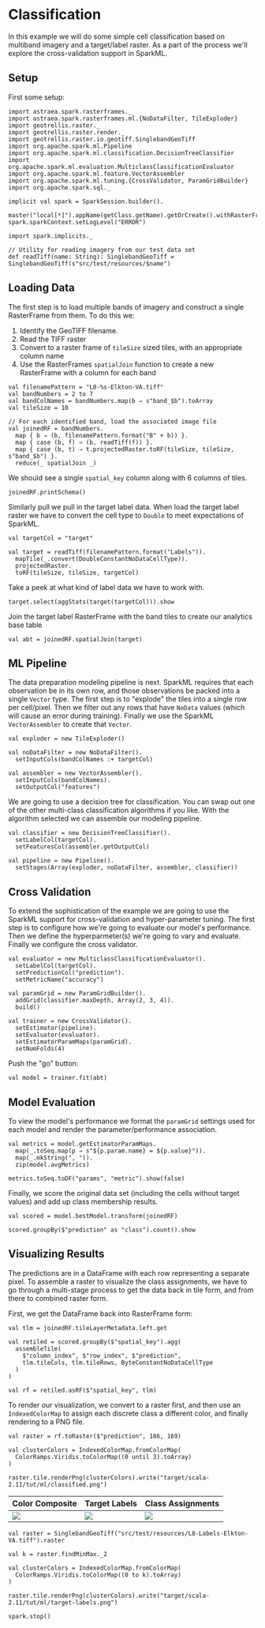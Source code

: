 # Classification

In this example we will do some simple cell classification based on multiband imagery and a
target/label raster. As a part of the process we'll explore the cross-validation support in
SparkML.

## Setup

First some setup:

```tut:silent
import astraea.spark.rasterframes._
import astraea.spark.rasterframes.ml.{NoDataFilter, TileExploder}
import geotrellis.raster._
import geotrellis.raster.render._
import geotrellis.raster.io.geotiff.SinglebandGeoTiff
import org.apache.spark.ml.Pipeline
import org.apache.spark.ml.classification.DecisionTreeClassifier
import org.apache.spark.ml.evaluation.MulticlassClassificationEvaluator
import org.apache.spark.ml.feature.VectorAssembler
import org.apache.spark.ml.tuning.{CrossValidator, ParamGridBuilder}
import org.apache.spark.sql._

implicit val spark = SparkSession.builder().
  master("local[*]").appName(getClass.getName).getOrCreate().withRasterFrames
spark.sparkContext.setLogLevel("ERROR")

import spark.implicits._

// Utility for reading imagery from our test data set
def readTiff(name: String): SinglebandGeoTiff = SinglebandGeoTiff(s"src/test/resources/$name")
```

## Loading Data

The first step is to load multiple bands of imagery and construct a single RasterFrame from them.
To do this we:

1. Identify the GeoTIFF filename. 
2. Read the TIFF raster
3. Convert to a raster frame of `tileSize` sized tiles, with an appropriate column name
4. Use the RasterFrames `spatialJoin` function to create a new RasterFrame with a column for each band
 

```tut:silent
val filenamePattern = "L8-%s-Elkton-VA.tiff"
val bandNumbers = 2 to 7
val bandColNames = bandNumbers.map(b ⇒ s"band_$b").toArray
val tileSize = 10

// For each identified band, load the associated image file
val joinedRF = bandNumbers.
  map { b ⇒ (b, filenamePattern.format("B" + b)) }.
  map { case (b, f) ⇒ (b, readTiff(f)) }.
  map { case (b, t) ⇒ t.projectedRaster.toRF(tileSize, tileSize, s"band_$b") }.
  reduce(_ spatialJoin _)
```

We should see a single `spatial_key` column along with 6 columns of tiles.

```tut
joinedRF.printSchema()
```

Similarly pull we pull in the target label data. When load the target label raster we have 
to convert the cell type to `Double` to meet expectations of SparkML. 

```tut:silent
val targetCol = "target"

val target = readTiff(filenamePattern.format("Labels")).
  mapTile(_.convert(DoubleConstantNoDataCellType)).
  projectedRaster.
  toRF(tileSize, tileSize, targetCol)
```

Take a peek at what kind of label data we have to work with.

```tut
target.select(aggStats(target(targetCol))).show
```

Join the target label RasterFrame with the band tiles to create our analytics base table

```tut:silent
val abt = joinedRF.spatialJoin(target)

```

## ML Pipeline

The data preparation modeling pipeline is next. SparkML requires that each observation be in 
its own row, and those observations be packed into a single `Vector` type. The first step is 
to "explode" the tiles into a single row per cell/pixel. Then we filter out any rows that
have `NoData` values (which will cause an error during training). Finally we use the
SparkML `VectorAssembler` to create that `Vector`. 

```tut:silent
val exploder = new TileExploder()

val noDataFilter = new NoDataFilter().
  setInputCols(bandColNames :+ targetCol)

val assembler = new VectorAssembler().
  setInputCols(bandColNames).
  setOutputCol("features")
```

We are going to use a decision tree for classification. You can swap out one of the other multi-class
classification algorithms if you like. With the algorithm selected we can assemble our modeling pipeline.

```tut:silent
val classifier = new DecisionTreeClassifier().
  setLabelCol(targetCol).
  setFeaturesCol(assembler.getOutputCol)

val pipeline = new Pipeline().
  setStages(Array(exploder, noDataFilter, assembler, classifier))
```

## Cross Validation

To extend the sophistication of the example we are going to use the SparkML support for 
cross-validation and hyper-parameter tuning. The first step is to configure how we're 
going to evaluate our model's performance. Then we define the hyperparmeter(s) we're going to 
vary and evaluate. Finally we configure the cross validator. 

```tut:silent
val evaluator = new MulticlassClassificationEvaluator().
  setLabelCol(targetCol).
  setPredictionCol("prediction").
  setMetricName("accuracy")

val paramGrid = new ParamGridBuilder().
  addGrid(classifier.maxDepth, Array(2, 3, 4)).
  build()

val trainer = new CrossValidator().
  setEstimator(pipeline).
  setEvaluator(evaluator).
  setEstimatorParamMaps(paramGrid).
  setNumFolds(4)
```

Push the "go" button:

```tut
val model = trainer.fit(abt)
```

## Model Evaluation

To view the model's performance we format the `paramGrid` settings used for each model and 
render the parameter/performance association.

```tut:silent
val metrics = model.getEstimatorParamMaps.
  map(_.toSeq.map(p ⇒ s"${p.param.name} = ${p.value}")).
  map(_.mkString(", ")).
  zip(model.avgMetrics)
```
```tut
metrics.toSeq.toDF("params", "metric").show(false)
```

Finally, we score the original data set (including the cells without target values) and 
add up class membership results.

```tut
val scored = model.bestModel.transform(joinedRF)

scored.groupBy($"prediction" as "class").count().show
```

## Visualizing Results

The predictions are in a DataFrame with each row representing a separate pixel. 
To assemble a raster to visualize the class assignments, we have to go through a
multi-stage process to get the data back in tile form, and from there to combined
raster form.

First, we get the DataFrame back into RasterFrame form:

```tut:silent
val tlm = joinedRF.tileLayerMetadata.left.get

val retiled = scored.groupBy($"spatial_key").agg(
  assembleTile(
    $"column_index", $"row_index", $"prediction",
    tlm.tileCols, tlm.tileRows, ByteConstantNoDataCellType
  )
)

val rf = retiled.asRF($"spatial_key", tlm)
```

To render our visualization, we convert to a raster first, and then use an
`IndexedColorMap` to assign each discrete class a different color, and finally
rendering to a PNG file.

```tut:silent
val raster = rf.toRaster($"prediction", 186, 169)

val clusterColors = IndexedColorMap.fromColorMap(
  ColorRamps.Viridis.toColorMap((0 until 3).toArray)
)

raster.tile.renderPng(clusterColors).write("target/scala-2.11/tut/ml/classified.png")
```

| Color Composite    | Target Labels          | Class Assignments   |
| ------------------ | ---------------------- | ------------------- |
| ![](L8-RGB-VA.png) | ![](target-labels.png) | ![](classified.png) |


```tut:invisible
val raster = SinglebandGeoTiff("src/test/resources/L8-Labels-Elkton-VA.tiff").raster

val k = raster.findMinMax._2

val clusterColors = IndexedColorMap.fromColorMap(
  ColorRamps.Viridis.toColorMap((0 to k).toArray)
)

raster.tile.renderPng(clusterColors).write("target/scala-2.11/tut/ml/target-labels.png")

spark.stop()
```
